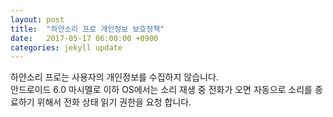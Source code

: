```yaml
---
layout: post
title:  "하얀소리 프로 개인정보 보호정책"
date:   2017-05-17 06:00:00 +0900
categories: jekyll update
---
```

하얀소리 프로는 사용자의 개인정보를 수집하지 않습니다.<br>
안드로이드 6.0 마시멜로 이하 OS에서는 소리 재생 중 전화가 오면 자동으로 소리를 종료하기 위해서 전화 상태 읽기 권한을 요청 합니다.
